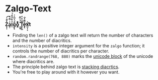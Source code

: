 # Zalgo-Text

### Z̨̩͓̓̌̉̇͡a̭͎͗ͥ̏ͯ̔͟l̜ͧ̓ͬ̃̏ͬͮg̨̖͒́ͯ̿̇͑o͚͔͙ͥ̃̃ͯ͂ ̼̳̰͌ͪ̇̏̊Ţ̹̳ͧͭ̓̓͢e̥̖ͯ̏̎̓̑͜ẍ̯̹̜͐͘͘ͅt

+ Finding the `len()` of a zalgo text will return the number of characters and the number of diacritics.
+ `intensity` is a positive integer argument for the `zalgo` function; it controls the number of diacritics per character.
+ `random.randrange(768, 880)` marks the [unicode block](https://en.wikipedia.org/wiki/Combining_Diacritical_Marks#Character_table) of the unicode where diacritics are.
+ The principle behind zalgo text is [stacking diacrtics](https://en.wikipedia.org/wiki/Combining_Diacritical_Marks).
+ You're free to play around with it however you want.
